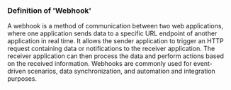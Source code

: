 ### Definition of 'Webhook'

A webhook is a method of communication between two web applications, 
where one application sends data to a specific URL endpoint of another 
application in real time. It allows the sender application to trigger 
an HTTP request containing data or notifications to the receiver 
application. The receiver application can then process the data and 
perform actions based on the received information. 
Webhooks are commonly used for event-driven scenarios, 
data synchronization, and automation and integration purposes.